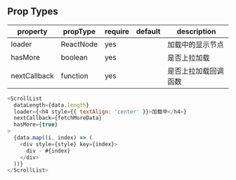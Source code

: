 ## Prop Types
property | propType | require | default | description
-|-|-|-|-
loader | ReactNode |yes | | 加载中的显示节点
hasMore | boolean | yes | | 是否上拉加载
nextCallback | function | yes| | 是否上拉加载回调函数

```javascript
<ScrollList
  dataLength={data.length}
  loader={<h4 style={{ textAlign: 'center' }}>加载中</h4>}
  nextCallback={fetchMoreData}
  hasMore={true}
>
  {data.map((i, index) => (
    <div style={style} key={index}>
      div - #{index}
    </div>
  ))}
</ScrollList>
```